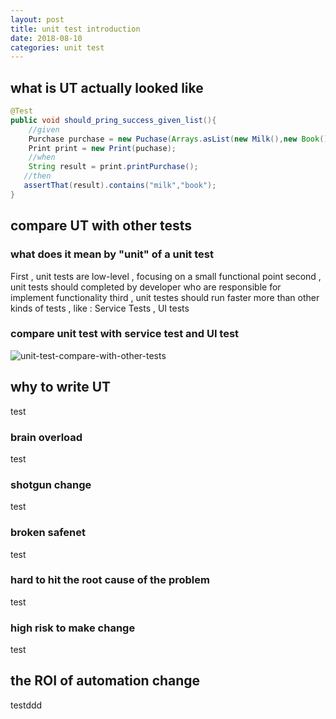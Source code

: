 ```yaml
---
layout: post
title: unit test introduction
date: 2018-08-10
categories: unit test
---
```



## what is UT actually looked like

```java
@Test
public void should_pring_success_given_list(){
	//given
	Purchase purchase = new Puchase(Arrays.asList(new Milk(),new Book()));
    Print print = new Print(puchase);
    //when
    String result = print.printPurchase();
   //then
   assertThat(result).contains("milk","book");
} 
```

## compare UT with other tests

### what does it mean by "unit" of a unit test

First , unit tests are low-level , focusing on a small functional point
second , unit tests should completed by developer who are responsible for implement functionality
third , unit testes should run faster more than other kinds of tests , like : Service Tests , UI tests


### compare unit test with service test and UI test


![unit-test-compare-with-other-tests](/image-unit-test.png "unit test compare with other tests")


## why to write UT

test

### brain overload

test

### shotgun change

test

### broken safenet

test

### hard to hit the root cause of the problem

test

### high risk to make change

test

## the ROI of automation change

testddd
